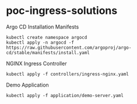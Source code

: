 # poc-ingress-solutions


Argo CD Installation Manifests

```
kubectl create namespace argocd
kubectl apply -n argocd -f https://raw.githubusercontent.com/argoproj/argo-cd/stable/manifests/install.yaml
```

NGINX Ingress Controller
```
kubectl apply -f controllers/ingress-nginx.yaml
```

Demo Application
```
kubectl apply -f application/demo-server.yaml
```
